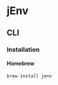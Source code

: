 # jEnv

<!--
https://www.jenv.be/
-->

## CLI

### Installation

#### Homebrew

```sh
brew install jenv
```
